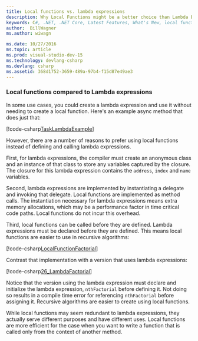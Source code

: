 ```yaml
---
title: Local functions vs. lambda expressions 
description: Why Local Functions might be a better choice than Lambda Expressions    
keywords: C#, .NET, .NET Core, Latest Features, What's New, local functions, lambda expressions
author:  BillWagner
ms.author: wiwagn

ms.date: 10/27/2016
ms.topic: article
ms.prod: visual-studio-dev-15
ms.technology: devlang-csharp
ms.devlang: csharp
ms.assetid: 368d1752-3659-489a-97b4-f15d87e49ae3
---
```


### Local functions compared to Lambda expressions

In some use cases, you could create a lambda expression and use it
without needing to create a local function. Here's an example async
method that does just that:

[!code-csharp[TaskLambdaExample](../../samples/snippets/csharp/new-in-7/new-in-7/AsyncWork.cs#36_TaskLambdaExample "Task returning method with lambda expression")]

However, there are a number of reasons to prefer using local functions
instead of defining and calling lambda expressions.

First, for lambda expressions, the compiler must create an anonymous class
and an instance of that class to store any variables captured by the
closure. The closure for this lambda expression contains the `address`,
`index` and `name` variables. 

Second, lambda expressions are implemented by instantiating a delegate
and invoking that delegate. Local functions are implemented as method calls.
The instantiation necessary for lambda expressions means extra memory
allocations, which may be a performance factor in time critical code paths.
Local functions do not incur this overhead.

Third, local functions can be called before they are defined. Lambda
expressions must be declared before they are defined. This
means local functions are easier to use in recursive algorithms:

[!code-csharp[LocalFunctionFactorial](../../samples/snippets/csharp/new-in-7/new-in-7/MathUtilities.cs#37_LocalFunctionFactorial "Recursive factorial using local function")]

Contrast that implementation with a version that uses lambda expressions:

[!code-csharp[26_LambdaFactorial](../../samples/snippets/csharp/new-in-7/new-in-7/MathUtilities.cs#38_LambdaFactorial "Recursive factorial using lambda expressions")]

Notice that the version using the lambda expression must declare and initialize
the lambda expression, `nthFactorial` before defining it. Not doing so results
in a compile time error for referencing `nthFactorial` before assigning it.
Recursive algorithms are easier to create using local functions. 

While local functions may seem redundant to lambda expressions,
they actually serve different purposes and have different uses.
Local functions are more efficient for the case when you want
to write a function that is called only from the context of
another method.

